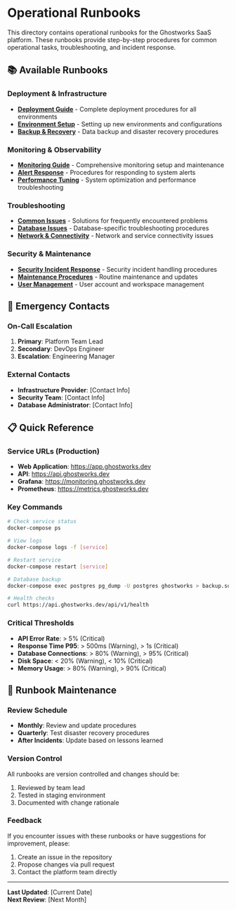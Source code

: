 # Operational Runbooks

This directory contains operational runbooks for the Ghostworks SaaS platform. These runbooks provide step-by-step procedures for common operational tasks, troubleshooting, and incident response.

## 📚 Available Runbooks

### Deployment & Infrastructure
- [**Deployment Guide**](deployment.md) - Complete deployment procedures for all environments
- [**Environment Setup**](environment-setup.md) - Setting up new environments and configurations
- [**Backup & Recovery**](backup-recovery.md) - Data backup and disaster recovery procedures

### Monitoring & Observability
- [**Monitoring Guide**](monitoring.md) - Comprehensive monitoring setup and maintenance
- [**Alert Response**](alert-response.md) - Procedures for responding to system alerts
- [**Performance Tuning**](performance-tuning.md) - System optimization and performance troubleshooting

### Troubleshooting
- [**Common Issues**](troubleshooting.md) - Solutions for frequently encountered problems
- [**Database Issues**](database-troubleshooting.md) - Database-specific troubleshooting procedures
- [**Network & Connectivity**](network-troubleshooting.md) - Network and service connectivity issues

### Security & Maintenance
- [**Security Incident Response**](security-incident-response.md) - Security incident handling procedures
- [**Maintenance Procedures**](maintenance.md) - Routine maintenance and updates
- [**User Management**](user-management.md) - User account and workspace management

## 🚨 Emergency Contacts

### On-Call Escalation
1. **Primary**: Platform Team Lead
2. **Secondary**: DevOps Engineer
3. **Escalation**: Engineering Manager

### External Contacts
- **Infrastructure Provider**: [Contact Info]
- **Security Team**: [Contact Info]
- **Database Administrator**: [Contact Info]

## 📋 Quick Reference

### Service URLs (Production)
- **Web Application**: https://app.ghostworks.dev
- **API**: https://api.ghostworks.dev
- **Grafana**: https://monitoring.ghostworks.dev
- **Prometheus**: https://metrics.ghostworks.dev

### Key Commands
```bash
# Check service status
docker-compose ps

# View logs
docker-compose logs -f [service]

# Restart service
docker-compose restart [service]

# Database backup
docker-compose exec postgres pg_dump -U postgres ghostworks > backup.sql

# Health checks
curl https://api.ghostworks.dev/api/v1/health
```

### Critical Thresholds
- **API Error Rate**: > 5% (Critical)
- **Response Time P95**: > 500ms (Warning), > 1s (Critical)
- **Database Connections**: > 80% (Warning), > 95% (Critical)
- **Disk Space**: < 20% (Warning), < 10% (Critical)
- **Memory Usage**: > 80% (Warning), > 90% (Critical)

## 🔄 Runbook Maintenance

### Review Schedule
- **Monthly**: Review and update procedures
- **Quarterly**: Test disaster recovery procedures
- **After Incidents**: Update based on lessons learned

### Version Control
All runbooks are version controlled and changes should be:
1. Reviewed by team lead
2. Tested in staging environment
3. Documented with change rationale

### Feedback
If you encounter issues with these runbooks or have suggestions for improvement, please:
1. Create an issue in the repository
2. Propose changes via pull request
3. Contact the platform team directly

---

**Last Updated**: [Current Date]  
**Next Review**: [Next Month]